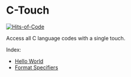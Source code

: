 # C-Touch

[![Hits-of-Code](https://hitsofcode.com/github/kanav-arora/c-touch?branch=main)](https://hitsofcode.com/github/kanav-arora/c-touch/view?branch=main)

Access all C language codes with a single touch.

Index:
- [Hello World](https://github.com/Kanav-Arora/C-Touch/blob/main/hello_world.c)
- [Format Specifiers](https://github.com/Kanav-Arora/C-Touch/blob/main/format_specifier.c)
